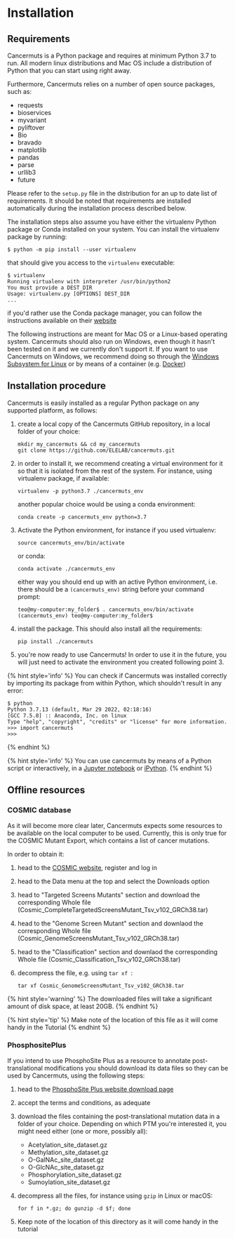 # Installation

## Requirements

Cancermuts is a Python package and requires at minimum Python 3.7 to run. All
modern linux distributions and Mac OS include a distribution of Python that you
can start using right away.

Furthermore, Cancermuts relies on a number of open source packages, such as:

* requests
* bioservices
* myvariant
* pyliftover
* Bio
* bravado
* matplotlib
* pandas
* parse
* urllib3
* future

Please refer to the `setup.py` file in the distribution for an up to date
list of requirements. It should be noted that requirements are installed
automatically during the installation process described below.

The installation steps also assume you have either the virtualenv Python package
 or Conda installed on your system. You can install the virtualenv package
 by running:

```
$ python -m pip install --user virtualenv
```

that should give you access to the `virtualenv` executable:

```
$ virtualenv
Running virtualenv with interpreter /usr/bin/python2
You must provide a DEST_DIR
Usage: virtualenv.py [OPTIONS] DEST_DIR
...
```

if you'd rather use the Conda package manager, you can follow the instructions
available on their [website](https://docs.conda.io/en/latest/miniconda.html)

The following instructions are meant for Mac OS or a Linux-based operating
 system. Cancermuts should also run on Windows, even though
it hasn't been tested on it and we currently don't support it. If you want to
use Cancermuts on Windows, we recommend doing so through the [Windows Subsystem
for Linux](https://docs.microsoft.com/en-us/windows/wsl/install) or by means
of a container (e.g. [Docker](https://www.docker.com))

## Installation procedure

Cancermuts is easily installed as a regular Python package on any supported
platform, as follows:

1. create a local copy of the Cancermuts GitHub repository, in a local folder
of your choice:

    ```
    mkdir my_cancermuts && cd my_cancermuts
    git clone https://github.com/ELELAB/cancermuts.git
    ```

2. in order to install it, we recommend creating a virtual environment for it
so that it is isolated from the rest of the system. For instance, using
virtualenv package, if available:

    ```
    virtualenv -p python3.7 ./cancermuts_env
    ```

    another popular choice would be using a conda environment:

    ```
    conda create -p cancermuts_env python=3.7
    ```

3. Activate the Python environment, for instance if you used virtualenv:

    ```
    source cancermuts_env/bin/activate
    ```

    or conda:

    ```
    conda activate ./cancermuts_env
    ```

    either way you should end up with an active Python environment, i.e.
    there should be a `(cancermuts_env)` string before your command prompt:

    ```
    teo@my-computer:my_folder$ . cancermuts_env/bin/activate
    (cancermuts_env) teo@my-computer:my_folder$
    ```

4. install the package. This should also install all the requirements:

    ```
    pip install ./cancermuts
    ```

5. you're now ready to use Cancermuts! In order to use it in the future, you
will just need to activate the environment you created following point 3.

{% hint style='info' %}
You can check if Cancermuts was installed correctly by importing its package
from within Python, which shouldn't result in any error:

```
$ python
Python 3.7.13 (default, Mar 29 2022, 02:18:16)
[GCC 7.5.0] :: Anaconda, Inc. on linux
Type "help", "copyright", "credits" or "license" for more information.
>>> import cancermuts
>>>
```
{% endhint %}

{% hint style='info' %}
You can use cancermuts by means of a Python script or interactively, in a
[Jupyter notebook](https://jupyter.org) or [iPython](https://ipython.org).
{% endhint %}

## Offline resources

### COSMIC database

As it will become more clear later, Cancermuts expects some resources to be
available on the local computer to be used. Currently, this is only true
for the COSMIC Mutant Export, which contains a list of cancer mutations.

In order to obtain it:

1. head to the [COSMIC website](https://cancer.sanger.ac.uk/cosmic),
    register and log in

2. head to the Data menu at the top and select the Downloads option
3. head to "Targeted Screens Mutants" section and download the corresponding
    Whole file (Cosmic_CompleteTargetedScreensMutant_Tsv_v102_GRCh38.tar)
3. head to the "Genome Screen Mutant" section and downlaod the corresponding
    Whole file (Cosmic_GenomeScreensMutant_Tsv_v102_GRCh38.tar)
4. head to the "Classification" section and downlaod the corresponding
    Whole file (Cosmic_Classification_Tsv_v102_GRCh38.tar)

5. decompress the file, e.g. using `tar xf `:

    ```
    tar xf Cosmic_GenomeScreensMutant_Tsv_v102_GRCh38.tar
    ```

{% hint style='warning' %}
The downloaded files will take a significant amount of disk space, at least 20GB.
{% endhint %}

{% hint style='tip' %}
Make note of the location of this file as it will come handy in the Tutorial
{% endhint %}

### PhosphositePlus

If you intend to use PhosphoSite Plus as a resource to annotate post-translational
modifications you should download its data files so they can be used by
Cancermuts, using the following steps:

1. head to the [PhosphoSite Plus website download page](https://www.phosphosite.org/staticDownloads)

2. accept the terms and conditions, as adequate

3. download the files containing the post-translational mutation data in a
    folder of your choice. Depending on which PTM you're interested it, you
    might need either (one or more, possibly all):
    * Acetylation_site_dataset.gz
    * Methylation_site_dataset.gz
    * O-GalNAc_site_dataset.gz
    * O-GlcNAc_site_dataset.gz
    * Phosphorylation_site_dataset.gz
    * Sumoylation_site_dataset.gz

4. decompress all the files, for instance using `gzip` in Linux or macOS:
    ```
    for f in *.gz; do gunzip -d $f; done
    ```

5. Keep note of the location of this directory as it will come handy in the tutorial
